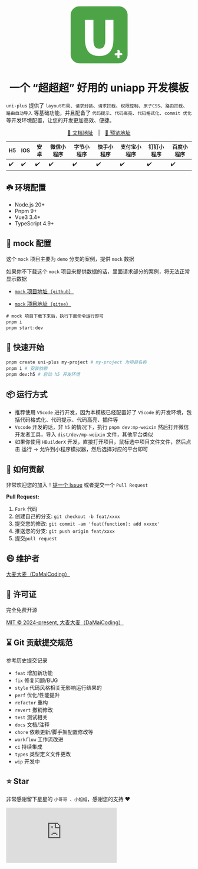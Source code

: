 <p align="center">
  <a href="https://github.com/DaMaiCoding/uni-plus">
    <img width="160" src="./src/static/local/logo.png">
  </a>
</p>

<h1 align="center">
  <b>一个 “超超超” 好用的 uniapp 开发模板</b>
</h1>

`uni-plus` 提供了 `layout布局`、`请求封装`、`请求拦截`、`权限控制`、`原子CSS`、`路由拦截`、`路由自动导入` 等基础功能，并且配备了 `代码提示`、`代码高亮`、`代码格式化`、`commit 优化` 等开发环境配置，让您的开发更加高效、便捷。

<p align="center">
  <a href="https://damaicoding.github.io/uni-plus-doc/" target="_blank">📓 文档地址</a>
  <span style="margin:0 10px;">|</span>
  <a href="https://damaicoding.github.io/uni-plus/" target="_blank">🌰 预览地址</a>
</p>

| H5  | IOS | 安卓 | 微信小程序 | 字节小程序 | 快手小程序 | 支付宝小程序 | 钉钉小程序 | 百度小程序 |
| --- | --- | ---- | ---------- | ---------- | ---------- | ------------ | ---------- | ---------- |
| ✔️  | ✔️  | ✔️   | ✔️         | ✔️         | ✔️         | ✔️           | ✔️         | ✔️         |

## ☘️ 环境配置

- Node.js 20+
- Pnpm 9+
- Vue3 3.4+
- TypeScript 4.9+

## 🦈 mock 配置

这个 `mock` 项目主要为 `demo` 分支的案例，提供 `mock` 数据

如果你不下载这个 `mock` 项目来提供数据的话，里面请求部分的案例，将无法正常显示数据

- [`mock` 项目地址（`github`）](https://github.com/DaMaiCoding/uni-plus-mock)

- [`mock` 项目地址（`gitee`）](https://gitee.com/DaMaiCoding/uni-plus-mock)

```shell
# mock 项目下载下来后，执行下面命令运行即可
pnpm i
pnpm start:dev
```

## 🎯 快速开始

```bash
pnpm create uni-plus my-project # my-project 为项目名称
pnpm i # 安装依赖
pnpm dev:h5 # 启动 h5 开发环境
```

## 📦 运行方式

- 推荐使用 `VScode` 进行开发，因为本模板已经配置好了 `VScode` 的开发环境，包括代码格式化、代码提示、代码高亮、插件等
- `Vscode` 开发的话，非 `h5` 的情况下，执行 `pnpm dev:mp-weixin` 然后打开微信开发者工具，导入 `dist/dev/mp-weixin` 文件，其他平台类似
- 如果你使用 `HBuilderX` 开发，直接打开项目，鼠标选中项目文件文件，然后点击 运行 -> 允许到小程序模拟器，然后选择对应的平台即可

## 🤔 如何贡献

非常欢迎您的加入！[提一个 Issue](https://github.com/DaMaiCoding/uni-plus/issues) 或者提交一个 `Pull Request`

**Pull Request:**

1. `Fork` 代码
2. 创建自己的分支: `git checkout -b feat/xxxx`
3. 提交您的修改: `git commit -am 'feat(function): add xxxxx'`
4. 推送您的分支: `git push origin feat/xxxx`
5. 提交`pull request`

## 😄 维护者

[大麦大麦（DaMaiCoding）](https://github.com/DaMaiCoding)

## 📄 许可证

完全免费开源

[MIT © 2024-present, 大麦大麦（DaMaiCoding）](./LICENSE)

## ⌛ Git 贡献提交规范

参考历史提交记录

- `feat` 增加新功能
- `fix` 修复问题/BUG
- `style` 代码风格相关无影响运行结果的
- `perf` 优化/性能提升
- `refactor` 重构
- `revert` 撤销修改
- `test` 测试相关
- `docs` 文档/注释
- `chore` 依赖更新/脚手架配置修改等
- `workflow` 工作流改进
- `ci` 持续集成
- `types` 类型定义文件更改
- `wip` 开发中

## ⭐ Star

非常感谢留下星星的 `小哥哥 、小姐姐`，感谢您的支持 ❤

[![Stargazers repo roster for @DaMaiCoding/uni-plus](https://bytecrank.com/nastyox/reporoster/php/stargazersSVG.php?user=DaMaiCoding&repo=uni-plus)](https://github.com/DaMaiCoding/uni-plus/stargazers)
